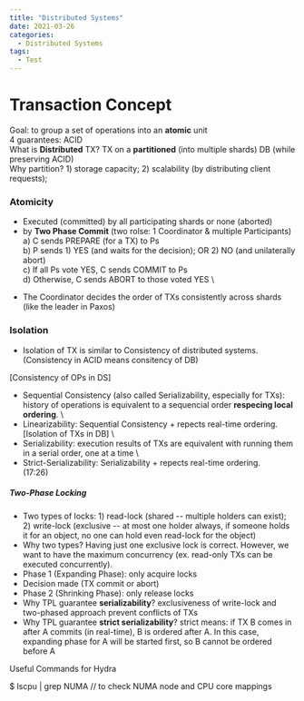 ```yaml
---
title: "Distributed Systems"
date: 2021-03-26
categories:
  - Distributed Systems
tags:
  - Test
---
```


# Transaction Concept
Goal: to group a set of operations into an **atomic** unit \
4 guarantees: ACID \
What is **Distributed** TX? TX on a **partitioned** (into multiple shards) DB (while preserving ACID) \
Why partition? 1) storage capacity; 2) scalability (by distributing client requests); 

### Atomicity
- Executed (committed) by all participating shards or none (aborted) 
- by **Two Phase Commit** (two rolse: 1 Coordinator & multiple Participants) \
a) C sends PREPARE (for a TX) to Ps \
b) P sends 1) YES (and waits for the decision); OR 2) NO (and unilaterally abort) \
c) If all Ps vote YES, C sends COMMIT to Ps \
d) Otherwise, C sends ABORT to those voted YES \
* The Coordinator decides the order of TXs consistently across shards (like the leader in Paxos)

### Isolation
- Isolation of TX is similar to Consistency of distributed systems. (Consistency in ACID means consitency of DB)

[Consistency of OPs in DS]
- Sequential Consistency (also called Serializability, especially for TXs): 
history of operations is equivalent to a sequencial order **respecing local ordering**. \
- Linearizability: Sequential Consistency + repects real-time ordering. \
[Isolation of TXs in DB] \
- Serializability: execution results of TXs are equivalent with running them in a serial order, one at a time \
- Strict-Serializability: Serializability + repects real-time ordering. \
(17:26)

##### Two-Phase Locking
- Two types of locks: 1) read-lock (shared -- multiple holders can exist); 2) write-lock (exclusive -- at most one holder always, if someone holds it for an object, no one can hold even read-lock for the object)
- Why two types? Having just one exclusive lock is correct. However, we want to have the maximum concurrency (ex. read-only TXs can be executed concurrently).
- Phase 1 (Expanding Phase): only acquire locks
- Decision made (TX commit or abort)
- Phase 2 (Shrinking Phase): only release locks
- Why TPL guarantee **serializability**? exclusiveness of write-lock and two-phased approach prevent conflicts of TXs
- Why TPL guarantee **strict serializability**? strict means: if TX B comes in after A commits (in real-time), B is ordered after A. In this case, expanding phase for A will be started first, so B cannot be ordered before A

Useful Commands for Hydra

$ lscpu | grep NUMA
// to check NUMA node and CPU core mappings 




